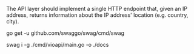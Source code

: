 The API layer should implement a single HTTP endpoint that, given an IP address, returns information about the IP address' location (e.g. country, city).


go get -u github.com/swaggo/swag/cmd/swag


swag i -g ./cmd/vioapi/main.go -o ./docs
